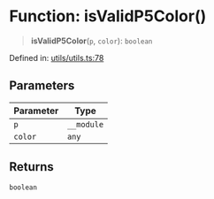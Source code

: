 # Function: isValidP5Color()

> **isValidP5Color**(`p`, `color`): `boolean`

Defined in: [utils/utils.ts:78](https://github.com/humanbydefinition/p5.asciify/blob/b93cb3b16adeabda96c59e2d20e060935e7d746f/src/lib/utils/utils.ts#L78)

## Parameters

| Parameter | Type       |
| --------- | ---------- |
| `p`       | `__module` |
| `color`   | `any`      |

## Returns

`boolean`
